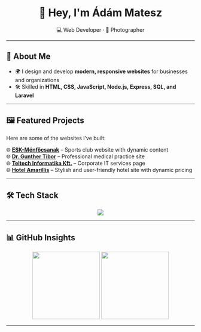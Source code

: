 <!-- Modern GitHub Profile README -->

<h1 align="center">👋 Hey, I'm Ádám Matesz</h1>
<p align="center">💻 Web Developer · 📸 Photographer</p>

---

## 🚀 About Me
- 🌍 I design and develop **modern, responsive websites** for businesses and organizations  
- 🛠 Skilled in **HTML, CSS, JavaScript, Node.js, Express, SQL, and Laravel**  

---

## 🖼 Featured Projects
Here are some of the websites I’ve built:

🌐 [**ESK-Ménfőcsanak**](https://www.esk-menfocsanak.hu/) – Sports club website with dynamic content  
🌐 [**Dr. Gunther Tibor**](http://www.drgunthertibor.hu/) – Professional medical practice site  
🌐 [**Teltech Informatika Kft.**](http://www.teltech.hu/) – Corporate IT services page  
🌐 [**Hotel Amarillis**](http://www.hotelamarillis.hu/) – Stylish and user-friendly hotel site with dynamic pricing  

---

## 🛠 Tech Stack
<p align="center">
  <img src="https://skillicons.dev/icons?i=html,css,js,ts,nodejs,express,laravel,,mysql,mongodb,git,docker,vscode&perline=7" />
</p>

---

## 📊 GitHub Insights
<p align="center">
  <img src="https://github-readme-stats.vercel.app/api?username=mateszadam&show_icons=true&theme=tokyonight&hide_border=true" height="180" />
  <img src="https://github-readme-stats.vercel.app/api/top-langs/?username=mateszadam&layout=compact&theme=tokyonight&hide_border=true" height="180" />
</p>

---
